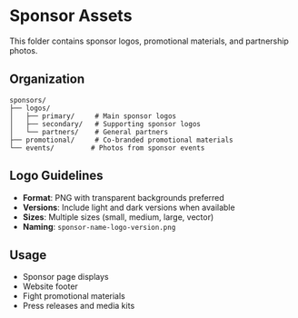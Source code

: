 # Sponsor Assets

This folder contains sponsor logos, promotional materials, and partnership photos.

## Organization
```
sponsors/
├── logos/
│   ├── primary/     # Main sponsor logos
│   ├── secondary/   # Supporting sponsor logos
│   └── partners/    # General partners
├── promotional/     # Co-branded promotional materials
└── events/         # Photos from sponsor events
```

## Logo Guidelines
- **Format**: PNG with transparent backgrounds preferred
- **Versions**: Include light and dark versions when available
- **Sizes**: Multiple sizes (small, medium, large, vector)
- **Naming**: `sponsor-name-logo-version.png`

## Usage
- Sponsor page displays
- Website footer
- Fight promotional materials
- Press releases and media kits